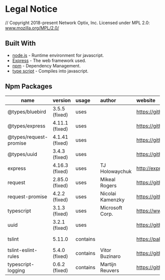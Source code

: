 # Legal Notice

// Copyright 2018-present Network Optix, Inc. Licensed under MPL 2.0: www.mozilla.org/MPL/2.0/

## Built With

* [node.js](https://nodejs.org/) - Runtime environment for javascript.
* [Express](https://expressjs.com/) - The web framework used.
* [npm](https://www.npmjs.com/) - Dependency Management.
* [type script](https://www.typescriptlang.org/) - Compiles into javascript.

## Npm Packages

| name                   | version        | usage    | author           | website                                            | license    |
|------------------------|:---------------|:---------|:-----------------|:---------------------------------------------------|:-----------|
| @types/bluebird        | 3.5.5 (fixed)  | uses     |                  | https://github.com/DefinitelyTyped/DefinitelyTyped | MIT        |
| @types/express         | 4.11.1 (fixed) | uses     |                  | https://github.com/DefinitelyTyped/DefinitelyTyped | MIT        |
| @types/request-promise | 4.1.41 (fixed) | uses     |                  | https://github.com/DefinitelyTyped/DefinitelyTyped | MIT        |
| @types/uuid            | 3.4.3 (fixed)  | uses     |                  | https://github.com/DefinitelyTyped/DefinitelyTyped | MIT        |
| express                | 4.16.3 (fixed) | uses     | TJ Holowaychuk   | http://expressjs.com/                              | MIT        |
| request                | 2.85.0 (fixed) | uses     | Mikeal Rogers    | https://github.com/request/request                 | MIT        |
| request-promise        | 4.2.2 (fixed)  | uses     | Nicolai Kamenzky | https://github.com/request/request-promise         | MIT        |
| typescript             | 3.1.3 (fixed)  | uses     | Microsoft Corp.  | https://www.typescriptlang.org/                    | Apache-2.0 |
| uuid                   | 3.2.1 (fixed)  | uses     |                  | https://github.com/kelektiv/node-uuid              | MIT        |
| tslint                 | 5.11.0         | contains |                  | https://palantir.github.io/tslint/                 | Apache-2.0 |
| tslint-eslint-rules    | 5.4.0 (fixed)  | contains | Vitor Buzinaro   | https://github.com/buzinas/tslint-eslint-rules     | MIT        |
| typescript-logging     | 0.6.2 (fixed)  | contains | Martijn Reuvers  | https://github.com/mreuvers/typescript-logging     | Apache-2.0 |